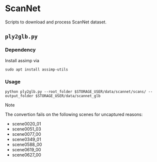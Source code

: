 # ScanNet

Scripts to download and process ScanNet dataset.

## `ply2glb.py`
### Dependency
Install assimp via
```shell
sudo apt install assimp-utils
```

### Usage
```shell
python ply2glb.py --root_folder $STORAGE_USER/data/scannet/scans/ --output_folder $STORAGE_USER/data/scannet_glb
```
> [!NOTE]
> The convertion fails on the following scenes for uncaptured reasons:
> - scene0020_01
> - scene0051_03
> - scene0077_00
> - scene0349_01
> - scene0588_00
> - scene0619_00
> - scene0627_00
